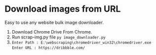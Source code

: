 # Download images from URL

Easy to use any website bulk image downloader.

1. Download Chrome Drive From Chrome.
2. Run scrap-img.py file `py image_downloader.py`
3. `Enter Path : E:\webscraping\chromedriver_win32\chromedriver.exe` <br/>
   `Enter URL : https://dribbble.com/`
